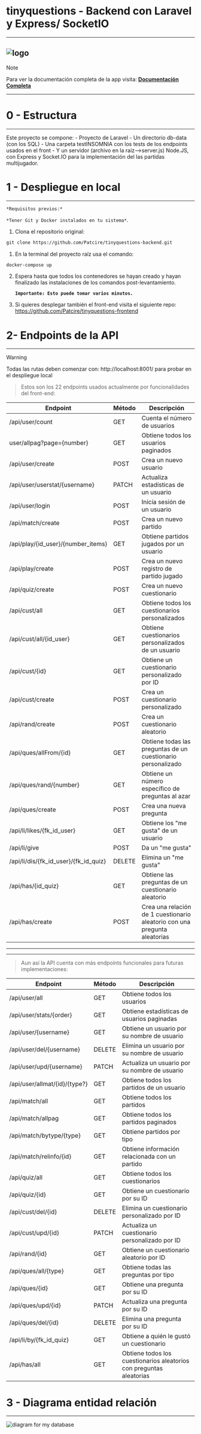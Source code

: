 # tinyquestions - Backend con Laravel y Express/ SocketIO
____
![logo](https://internal-buckaroo-a26.notion.site/image/https%3A%2F%2Fprod-files-secure.s3.us-west-2.amazonaws.com%2F93ad78ff-5f34-4de9-a9e6-55c3ebc2407f%2F2230fd22-eaa8-497b-b687-168763c19a30%2Ftinyquestionscover.webp?table=block&id=8518a1c3-1283-42ee-b066-10fc12508847&spaceId=93ad78ff-5f34-4de9-a9e6-55c3ebc2407f&width=2000&userId=&cache=v2)
---
> [!NOTE]
> Para ver la documentación completa de la app visita:
> **[Documentación Completa](https://internal-buckaroo-a26.notion.site/tinyquestions-8518a1c3128342eeb06610fc12508847?pvs=4)**

---
0 - Estructura
=
***
Este proyecto se compone:
    - Proyecto de Laravel
    - Un directorio db-data (con los SQL)
    - Una carpeta testINSOMNIA con los tests de los endpoints usados en el front
    - Y un servidor (archivo en la raíz-->server.js) Node.JS, con Express y Socket.IO para la implementación del las partidas multijugador.  

1 - Despliegue en local
=
***
`*Requisitos previos:*` 

`*Tener Git y Docker instalados en tu sistema*`.

1. Clona el repositorio original:

```markdown
git clone https://github.com/Patcire/tinyquestions-backend.git
```

1. En la terminal del proyecto raíz usa el comando:

```markdown
docker-compose up
```

2. Espera hasta que todos los contenedores se hayan creado y hayan finalizado las instalaciones de los comandos post-levantamiento. 
    
    **`Importante: Esto puede tomar varios minutos.`**

3. Si quieres desplegar también el front-end visita el siguiente repo:
   https://github.com/Patcire/tinyquestions-frontend

2- Endpoints de la API
=
***

> [!WARNING]
> Todas las rutas deben comenzar con: http://localhost:8001/ para probar en el despliegue local


> Estos son los 22 endpoints usados actualmente por funcionalidades del front-end:

| Endpoint                              | Método | Descripción                                                               |
|---------------------------------------|--------|---------------------------------------------------------------------------|
| /api/user/count                       | GET    | Cuenta el número de usuarios                                              |
| user/allpag?page={number}             | GET    | Obtiene todos los usuarios paginados                                      |
| /api/user/create                      | POST   | Crea un nuevo usuario                                                     |
| /api/user/userstat/{username}         | PATCH  | Actualiza estadísticas de un usuario                                      |
| /api/user/login                       | POST   | Inicia sesión de un usuario                                               |
| /api/match/create                     | POST   | Crea un nuevo partido                                                     |
| /api/play/{id_user}/{number_items}    | GET    | Obtiene partidos jugados por un usuario                                   |
| /api/play/create                      | POST   | Crea un nuevo registro de partido jugado                                  |
| /api/quiz/create                      | POST   | Crea un nuevo cuestionario                                                |
| /api/cust/all                         | GET    | Obtiene todos los cuestionarios personalizados                            |
| /api/cust/all/{id_user}               | GET    | Obtiene cuestionarios personalizados de un usuario                        |
| /api/cust/{id}                        | GET    | Obtiene un cuestionario personalizado por ID                              |
| /api/cust/create                      | POST   | Crea un cuestionario personalizado                                        |
| /api/rand/create                      | POST   | Crea un cuestionario aleatorio                                            |
| /api/ques/allFrom/{id}                | GET    | Obtiene todas las preguntas de un cuestionario personalizado              |
| /api/ques/rand/{number}               | GET    | Obtiene un número específico de preguntas al azar                         |
| /api/ques/create                      | POST   | Crea una nueva pregunta                                                   |
| /api/li/likes/{fk_id_user}            | GET    | Obtiene los "me gusta" de un usuario                                      |
| /api/li/give                          | POST   | Da un "me gusta"                                                          |
| /api/li/dis/{fk_id_user}/{fk_id_quiz} | DELETE | Elimina un "me gusta"                                                     |
| /api/has/{id_quiz}                    | GET    | Obtiene las preguntas de un cuestionario aleatorio                        |
| /api/has/create                       | POST   | Crea una relación de 1 cuestionario aleatorio con una pregunta aleatorias |

---
***
> Aun así la API cuenta con más endpoints funcionales para futuras implementaciones:


| Endpoint                              | Método | Descripción                                                               |
|---------------------------------------|--------|---------------------------------------------------------------------------|
| /api/user/all                         | GET    | Obtiene todos los usuarios                                                |
| /api/user/stats/{order}               | GET    | Obtiene estadísticas de usuarios paginadas                                |
| /api/user/{username}                  | GET    | Obtiene un usuario por su nombre de usuario                               |
| /api/user/del/{username}              | DELETE | Elimina un usuario por su nombre de usuario                               |
| /api/user/upd/{username}              | PATCH  | Actualiza un usuario por su nombre de usuario                             |
| /api/user/allmat/{id}/{type?}         | GET    | Obtiene todos los partidos de un usuario                                  |
| /api/match/all                        | GET    | Obtiene todos los partidos                                                |
| /api/match/allpag                     | GET    | Obtiene todos los partidos paginados                                      |
| /api/match/bytype/{type}              | GET    | Obtiene partidos por tipo                                                 |
| /api/match/relinfo/{id}               | GET    | Obtiene información relacionada con un partido                            |
| /api/quiz/all                         | GET    | Obtiene todos los cuestionarios                                           |
| /api/quiz/{id}                        | GET    | Obtiene un cuestionario por su ID                                         |
| /api/cust/del/{id}                    | DELETE | Elimina un cuestionario personalizado por ID                              |
| /api/cust/upd/{id}                    | PATCH  | Actualiza un cuestionario personalizado por ID                            |
| /api/rand/{id}                        | GET    | Obtiene un cuestionario aleatorio por ID                                  |
| /api/ques/all/{type}                  | GET    | Obtiene todas las preguntas por tipo                                      |
| /api/ques/{id}                        | GET    | Obtiene una pregunta por su ID                                            |
| /api/ques/upd/{id}                    | PATCH  | Actualiza una pregunta por su ID                                          |
| /api/ques/del/{id}                    | DELETE | Elimina una pregunta por su ID                                            |
| /api/li/by/{fk_id_quiz}               | GET    | Obtiene a quién le gustó un cuestionario                                  |
| /api/has/all                          | GET    | Obtiene todos los cuestionarios aleatorios con preguntas aleatorias       |



3 - Diagrama entidad relación 
=
---

![diagram for my database](https://internal-buckaroo-a26.notion.site/image/https%3A%2F%2Fprod-files-secure.s3.us-west-2.amazonaws.com%2F93ad78ff-5f34-4de9-a9e6-55c3ebc2407f%2Fa983da5f-e76c-4bf7-a26e-53a34ae9113e%2FUntitled.png?table=block&id=ccdfc173-a369-4a39-ba45-b92c53d50b8f&spaceId=93ad78ff-5f34-4de9-a9e6-55c3ebc2407f&width=2000&userId=&cache=v2)





